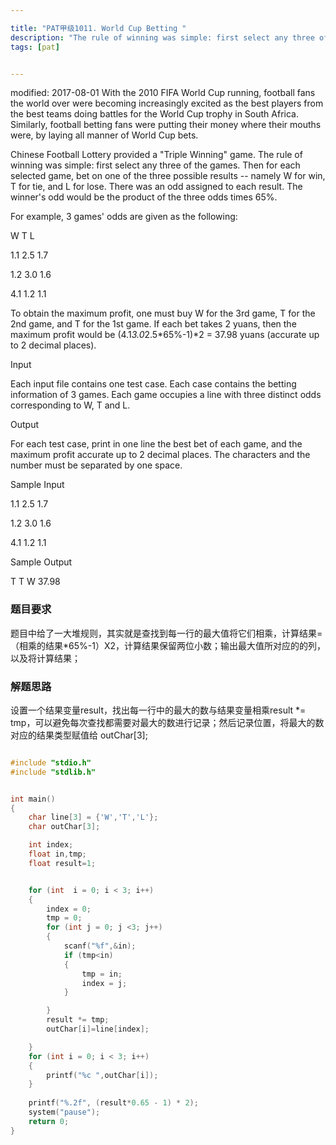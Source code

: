 ```yaml
---

title: "PAT甲级1011. World Cup Betting "
description: "The rule of winning was simple: first select any three of the games. Then for each selected game, bet on one of the three possible results -- namely W for win, T for tie, and L for lose. There was an odd assigned to each result."
tags: [pat]


---
```


modified: 2017-08-01
With the 2010 FIFA World Cup running, football fans the world over were becoming increasingly excited as the best players from the best teams doing battles for the World Cup trophy in South Africa. Similarly, football betting fans were putting their money where their mouths were, by laying all manner of World Cup bets.

Chinese Football Lottery provided a "Triple Winning" game. The rule of winning was simple: first select any three of the games. Then for each selected game, bet on one of the three possible results -- namely W for win, T for tie, and L for lose. There was an odd assigned to each result. The winner's odd would be the product of the three odds times 65%.

For example, 3 games' odds are given as the following:

 W    T    L

1.1  2.5  1.7

1.2  3.0  1.6

4.1  1.2  1.1

To obtain the maximum profit, one must buy W for the 3rd game, T for the 2nd game, and T for the 1st game. If each bet takes 2 yuans, then the maximum profit would be (4.1*3.0*2.5*65%-1)*2 = 37.98 yuans (accurate up to 2 decimal places).

Input

Each input file contains one test case. Each case contains the betting information of 3 games. Each game occupies a line with three distinct odds corresponding to W, T and L.

Output

For each test case, print in one line the best bet of each game, and the maximum profit accurate up to 2 decimal places. The characters and the number must be separated by one space.

Sample Input

1.1 2.5 1.7

1.2 3.0 1.6

4.1 1.2 1.1

Sample Output

T T W 37.98

### 题目要求

题目中给了一大堆规则，其实就是查找到每一行的最大值将它们相乘，计算结果=（相乘的结果*65%-1）X2，计算结果保留两位小数；输出最大值所对应的的列，以及将计算结果；

### 解题思路

设置一个结果变量result，找出每一行中的最大的数与结果变量相乘result *= tmp，可以避免每次查找都需要对最大的数进行记录；然后记录位置，将最大的数对应的结果类型赋值给 outChar[3];

```c

#include "stdio.h"
#include "stdlib.h"


int main()
{
	char line[3] = {'W','T','L'};
	char outChar[3];

	int index;
	float in,tmp;
	float result=1;


	for (int  i = 0; i < 3; i++)
	{
		index = 0;
		tmp = 0;
		for (int j = 0; j <3; j++)
		{
			scanf("%f",&in);
			if (tmp<in)
			{
				tmp = in;
				index = j;
			}

		}
		result *= tmp;
		outChar[i]=line[index];

	}
	for (int i = 0; i < 3; i++)
	{
		printf("%c ",outChar[i]);
	}
	
	printf("%.2f", (result*0.65 - 1) * 2);
	system("pause");
	return 0;
}
```